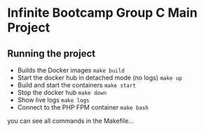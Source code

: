 # Infinite Bootcamp Group C Main Project


## Running the project

* Builds the Docker images `make build`
* Start the docker hub in detached mode (no logs) `make up`
* Build and start the containers `make start`
* Stop the docker hub `make down`
* Show live logs `make logs`
* Connect to the PHP FPM container `make bash`

you can see all commands in the Makefile...